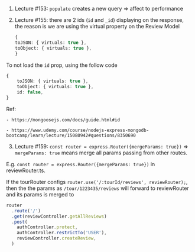 1. Lecture #153: `populate` creates a new query => affect to performance

2. Lecture #155: there are 2 ids (`id` and `_id`) displaying on the response, the reason is we are using the virtual property on the Review Model

    ```ts 
    {
    toJSON: { virtuals: true },
    toObject: { virtuals: true },
    }
    ```
To not load the `id` prop, using the follow code


     
```ts 
{
    toJSON: { virtuals: true },
    toObject: { virtuals: true },
    id: false,
}
```
    

Ref: 

    - https://mongoosejs.com/docs/guide.html#id

    - https://www.udemy.com/course/nodejs-express-mongodb-bootcamp/learn/lecture/15080942#questions/8350690


3. Lecture #159: `const router = express.Router({mergeParams: true})` => `mergeParams: true` means merge all params passing from other routes.

E.g. `const router = express.Router({mergeParams: true})` in reviewRouter.ts. 

If the tourRouter configs `router.use('/:tourId/reviews', reviewRouter);`, then the the params as `/tour/1223435/reviews` will forward to reviewRouter and its params is merged to 

```ts
router
  .route('/')
  .get(reviewController.getAllReviews)
  .post(
    authController.protect,
    authController.restrictTo('USER'),
    reviewController.createReview,
  )
```